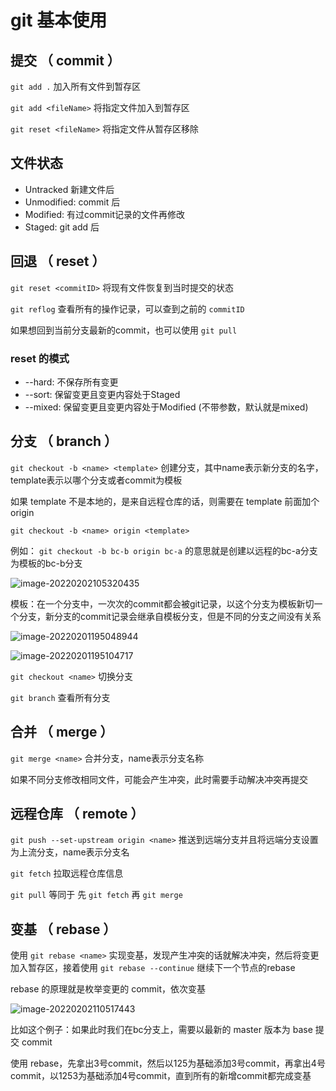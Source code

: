 # git 基本使用

## 提交 （ commit ）

`git add .` 加入所有文件到暂存区

`git add <fileName>` 将指定文件加入到暂存区

`git reset <fileName>` 将指定文件从暂存区移除

## 文件状态

* Untracked 新建文件后
* Unmodified: commit 后
* Modified: 有过commit记录的文件再修改
* Staged:  git add 后

## 回退 （ reset ）

`git reset <commitID>` 将现有文件恢复到当时提交的状态

`git reflog` 查看所有的操作记录，可以查到之前的 `commitID`

如果想回到当前分支最新的commit，也可以使用 `git pull`

### reset 的模式

* --hard: 不保存所有变更
* --sort: 保留变更且变更内容处于Staged
* --mixed: 保留变更且变更内容处于Modified (不带参数，默认就是mixed)

## 分支 （ branch ）

`git checkout -b <name> <template>` 创建分支，其中name表示新分支的名字，template表示以哪个分支或者commit为模板

如果 template 不是本地的，是来自远程仓库的话，则需要在 template 前面加个 origin

`git checkout -b <name> origin <template>`

例如： `git checkout -b bc-b origin bc-a` 的意思就是创建以远程的bc-a分支为模板的bc-b分支

![image-20220202105320435](https://codertzm.oss-cn-chengdu.aliyuncs.com/image-20220202105320435.png)

模板：在一个分支中，一次次的commit都会被git记录，以这个分支为模板新切一个分支，新分支的commit记录会继承自模板分支，但是不同的分支之间没有关系

![image-20220201195048944](https://codertzm.oss-cn-chengdu.aliyuncs.com/image-20220201195048944.png)

![image-20220201195104717](https://codertzm.oss-cn-chengdu.aliyuncs.com/image-20220201195104717.png)

`git checkout <name>` 切换分支

`git branch` 查看所有分支

## 合并 （ merge ）

`git merge <name>` 合并分支，name表示分支名称

如果不同分支修改相同文件，可能会产生冲突，此时需要手动解决冲突再提交

## 远程仓库 （ remote ）

`git push --set-upstream origin <name>` 推送到远端分支并且将远端分支设置为上流分支，name表示分支名

`git fetch` 拉取远程仓库信息

`git pull` 等同于 先 `git fetch` 再 `git merge`

## 变基 （ rebase ）

使用 `git rebase <name>` 实现变基，发现产生冲突的话就解决冲突，然后将变更加入暂存区，接着使用 `git rebase --continue` 继续下一个节点的rebase

rebase 的原理就是枚举变更的 commit，依次变基

![image-20220202110517443](https://codertzm.oss-cn-chengdu.aliyuncs.com/image-20220202110517443.png)

比如这个例子：如果此时我们在bc分支上，需要以最新的 master 版本为 base 提交 commit

使用 rebase，先拿出3号commit，然后以125为基础添加3号commit，再拿出4号commit，以1253为基础添加4号commit，直到所有的新增commit都完成变基
